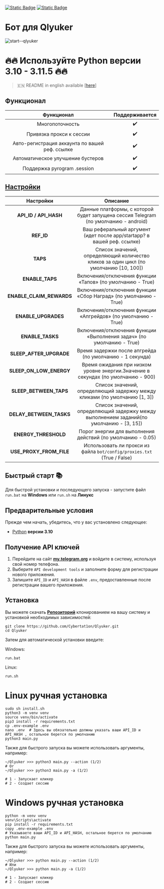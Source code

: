[![Static Badge](https://img.shields.io/badge/Telegram-Bot%20Link-Link?style=for-the-badge&logo=Telegram&logoColor=white&logoSize=auto&color=blue)](https://t.me/qlyukerbot/start?startapp=bro-1197825376)
[![Static Badge](https://img.shields.io/badge/Telegram-Channel-Link?style=for-the-badge&logo=Telegram&logoColor=white&logoSize=auto&color=blue)](https://t.me/CyberToolz)

# Бот для Qlyuker

![start--qlyuker](https://github.com/user-attachments/assets/5c00a76b-946d-46a6-9243-06112b3dca35)


# 🔥🔥 Используйте Python версии 3.10 - 3.11.5 🔥🔥

> 🇪🇳 README in english available [[here](https://github.com/Cybertat1on/Qlyuker/blob/main/README-EN.md)]

## Функционал  
|                   Функционал                   | Поддерживается |
|:----------------------------------------------:|:--------------:|
|                Многопоточность                 |       ✔️       | 
|            Привязка прокси к сессии            |       ✔️       | 
| Авто-регистрация аккаунта по вашей реф. ссылке |       ✔️       |
|       Автоматическое улучшение бустеров        |       ✔️       |
|          Поддержка pyrogram .session           |       ✔️       |


## [Настройки](https://github.com/Cybertat1on/Qlyuker/blob/main/.env-example/)
|        Настройки         |                                            Описание                                            |
|:------------------------:|:----------------------------------------------------------------------------------------------:|
|  **API_ID / API_HASH**   |      Данные платформы, с которой будет запущена сессия Telegram (по умолчанию - android)       |
|        **REF_ID**        |            Ваш реферальный аргумент (идет после app/startapp? в вашей реф. ссылке)             |
|         **TAPS**         |     Список значений, определяющий количество кликов за один цикл (по умолчанию [10, 100])      |
|     **ENABLE_TAPS**      |                   Включения/отключения функции «Тапов» (по умолчанию - True)                   |
| **ENABLE_CLAIM_REWARDS** |                Включения/отключения функции «Сбор Наград» (по умолчанию - True)                |
|   **ENABLE_UPGRADES**    |                 Включения/отключения функции «Апгрейдов» (по умолчанию - True)                 |
|     **ENABLE_TASKS**     |             Включения/отключения функции «Выполнения задач» (по умолчанию - True)              |
| **SLEEP_AFTER_UPGRADE**  |                    Время задержки после апгрейда (по умолчанию - 1 секунда)                    |
| **SLEEP_ON_LOW_ENERGY**  |       Время ожидания при низком уровне энергии.Значение в секундах (по умолчанию - 900)        |
|  **SLEEP_BETWEEN_TAPS**  |           Список значений, определяющий задержку между кликами (по умолчанию [1, 3])           |
| **DELAY_BETWEEN_TASKS**  |    Список значений, определяющий задержку между выполнением заданий(по умолчанию - [3, 15])    |
|   **ENERGY_THRESHOLD**   |                  Порог энергии для выполнения действий (по умолчанию - 0.05)                   |
| **USE_PROXY_FROM_FILE**  |            Использовать ли прокси из файла `bot/config/proxies.txt` (True / False)             |

## Быстрый старт 📚

Для быстрой установки и последующего запуска - запустите файл `run.bat` на **Windows** или `run.sh` на **Линукс**

## Предварительные условия
Прежде чем начать, убедитесь, что у вас установлено следующее:
- [Python](https://www.python.org/downloads/release/python-3100/) **версии 3.10**

## Получение API ключей
1. Перейдите на сайт [**my.telegram.org**](https://my.telegram.org/auth) и войдите в систему, используя свой номер телефона.
2. Выберите `API development tools` и заполните форму для регистрации нового приложения.
3. Запишите `API_ID` и `API_HASH` в файле `.env`, предоставленные после регистрации вашего приложения.

## Установка
Вы можете скачать [**Репозиторий**](https://github.com/Cybertat1on/Qlyuker) клонированием на вашу систему и установкой необходимых зависимостей:
```shell
git clone https://github.com/Cybertat1on/Qlyuker.git
cd Qlyuker
```

Затем для автоматической установки введите:

Windows:
```shell
run.bat
```

Linux:
```shell
run.sh
```

# Linux ручная установка
```shell
sudo sh install.sh
python3 -m venv venv
source venv/bin/activate
pip3 install -r requirements.txt
cp .env-example .env
nano .env  # Здесь вы обязательно должны указать ваши API_ID и API_HASH , остальное берется по умолчанию
python3 main.py
```

Также для быстрого запуска вы можете использовать аргументы, например:
```shell
~/Qlyuker >>> python3 main.py --action (1/2)
# Or
~/Qlyuker >>> python3 main.py -a (1/2)

# 1 - Запускает кликер
# 2 - Создает сессию
```


# Windows ручная установка
```shell
python -m venv venv
venv\Scripts\activate
pip install -r requirements.txt
copy .env-example .env
# Указываете ваши API_ID и API_HASH, остальное берется по умолчанию
python main.py
```

Также для быстрого запуска вы можете использовать аргументы, например:
```shell
~/Qlyuker >>> python main.py --action (1/2)
# Или
~/Qlyuker >>> python main.py -a (1/2)

# 1 - Запускает кликер
# 2 - Создает сессию
```

